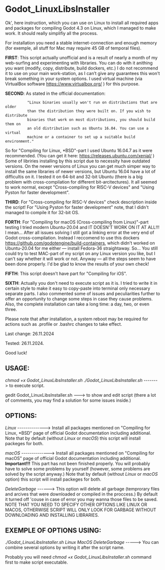 # Godot_LinuxLibsInstaller

Ok', here instruction, which you can use on Linux to install all required apps
and packages for compiling Godot 4.3 on Linux, which I managed to make work.
It should really simplifiy all the process.

For installation you need a stable internet-connection and enough memory
(for exemple, all stuff for Mac may require 45 GB of temporal files).

**FIRST**: This script actually unofficial and is a result of nearly a month of my
web-surfing and experimenting with libraries. You can do with it anithing you
want (modify, copy, distribute, build dockers, etc.)
I do not recommend it to use on your main work-station, as I can’t give any
guarantees this won't break something in your system options. I used virtual
machine (via VirtualBox software https://www.virtualbox.org/ ) for this purpose.

**SECOND**: As stated in the official documentation:

              "Linux binaries usually won't run on distributions that are older
              than the distribution they were built on. If you wish to distribute
              binaries that work on most distributions, you should build them on
              an old distribution such as Ubuntu 16.04. You can use a virtual
              machine or a container to set up a suitable build environment."

 So for "Compiling for Linux, *BSD"-part I used Ubuntu 16.04.7 as it were
 recommended. (You can get it here: https://releases.ubuntu.com/xenial/ ) Some of
 libriries installing by this script due to necessity have outdated versions. On the
 newer versions of Linux you can get much simper way to install the same libraries of
 newer versions, but Ubuntu 16.04 have a lot of difficultis on it. I tested it on
 64-bit and 32-bit Ubuntu (there is a big problem with cross-compilation for
 different bit-arcitectures). It all seemed to work normal, except "Cross-compiling for
 RISC-V devices" and "Using Pyston for faster development".
 
 **THIRD**: For "Cross-compiling for RISC-V devices" check description inside the script!
 For "Using Pyston for faster development" note, that I didn't managed to compile  it
 for 32-bit OS.
 
 **FORTH**: For "Compiling for macOS (Cross-compiling from Linux)"-part testing I tried
 modern Ubuntu-20.04 and IT DOESN'T WORK ON IT AT ALL!!! I mean... After all issues
 solving I still got a linking error at the very end of Godot cross-compilation.
 Instead I reccomend to use this dockers https://github.com/godotengine/build-containers,
 which didn't worked on Ubuntu-20.04 for me either — install Fedora-36 straightaway.
 So... You still could try to test MAC-part of my script on any Linux version you like,
 but I can't say whether it will work or not. Anyway — all the steps seem to have been
 done properly. I'd be glad to know the results of your own check!

 **FIFTH**: This script doesn't have part for "Compiling for iOS".

 **SIXTH**: Actually you don't need to execute script as it is. I tried to write it in
 certain style to make it easy to copy-paste into terminal only necessary separate
 parts. I also commented some of issues and peculiarities further to offer an opportunity
 to change some steps in case they cause problems. Also, the complete installation can
 take a long time: a day, two, or even three.

 Please note that after installation, a system reboot may be required for actions such
 as .profile or .bashrc changes to take effect.

 Last change: 26.11.2024
 
 Tested: 26.11.2024.
 
 Good luck!


##           USAGE:
 *chmod +x Godot_LinuxLibsInstaller.sh*
 *./Godot_LinuxLibsInstaller.sh* -------> to execute script.


 gedit Godot_LinuxLibsInstaller.sh ---> to show and edit script
					(there a lot of comments, you may find
                                        a solution for some issues inside.)


##           OPTIONS:
 *Linux* --------------> Install all packages mentioned on "Compiling for Linux, *BSD"
                       page of official Godot documentation including additional.
                       Note that by default (without *Linux* or *macOS*)
                       this script will install packeges for both.

 *macOS* --------------> Install all packages mentioned on "Compiling for macOS"
                       page of official Godot documentation including additional.
		       **Important!!!** This part has not been finished properly.
	 	       You will probably have to solve some problems by yourself
	               (however, some problems are solved by the script anyway.)
                       Note that by default (without *Linux* or *macOS* option)
                       this script will install packeges for both.

 *DeleteGarbage* ------> This option will delete all garbage (temprorary files and arcives
		       that were downloaded or compiled in the proccess.) By default it
		       turned off 'couse in case of error you may wanna those files to be
                       saved. NOTE THAT YOU NEED TO SPECIFY OTHER OPTIONS LIKE LINUX OR
		       MACOS, OTHERWISE SCRIPT WILL ONLY LOOK FOR GARBAGE WITHOUT
                       DOWNLOADING AND INSTALLING LIBRARIES.


##           EXEMPLE OF OPTIONS USING:
 *./Godot_LinuxLibsInstaller.sh Linux MacOS DeleteGarbage* -----> You can combine several
                                                              options by writing it after
                                                              the script name.

 Probably you will need *chmod +x Godot_LinuxLibsInstaller.sh* command first to make
 script executable.
